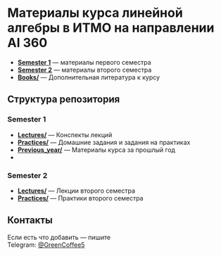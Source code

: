 # Материалы курса линейной алгебры в ИТМО на направлении AI 360

- **[Semester 1](Semester%201/)** — материалы первого семестра
- **[Semester 2](Semester%202/)** — материалы второго семестра
- **[Books/](Books/)** — Дополнительная литература к курсу


## Структура репозитория

### Semester 1
- **[Lectures/](Semester%201/Lectures/)** — Конспекты лекций
- **[Practices/](Semester%201/Practices/)** — Домашние задания и задания на практиках
- **[Previous_year/](Semester%201/Previous_year/)** — Материалы курса за прошлый год
- 
### Semester 2
- **[Lectures/](Semester%202/Lectures/)** — Лекции второго семестра
- **[Practices/](Semester%202/Practices/)** — Практики второго семестра

## Контакты
Если есть что добавить — пишите  
Telegram: [@GreenCoffee5](https://t.me/GreenCoffee5)

